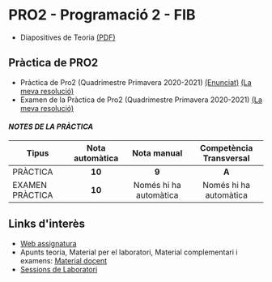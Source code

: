 # PRO2 - Programació 2 - FIB


- Diapositives de Teoria [(PDF)](diapositives-teoria-pro2.pdf)

## Pràctica de PRO2
- Pràctica de Pro2 (Quadrimestre Primavera 2020-2021) [(Enunciat)](enunciado-practica-EVALUATOR-QP2021.pdf) [(La meva resolució)](/prac)
- Examen de la Pràctica de Pro2 (Quadrimestre Primavera 2020-2021) [(La meva resolució)](/prac)

#### *NOTES DE LA PRÀCTICA* 
| Tipus| Nota automàtica | Nota manual | Competència Transversal |
-- | :--: | :--: | :--:
| PRÀCTICA | **10** | **9** | **A** |
| EXAMEN PRÀCTICA | **10** | Només hi ha automàtica | Només hi ha automàtica |



## Links d'interès

- [Web assignatura](https://www.cs.upc.edu/pro2/index.php)
- Apunts teoria, Material per el laboratori, Material complementari i examens: [Material docent](https://www.cs.upc.edu/pro2/index.php?id=material-docent)
- [Sessions de Laboratori](https://www.cs.upc.edu/pro2/index.php?id=sessions)
